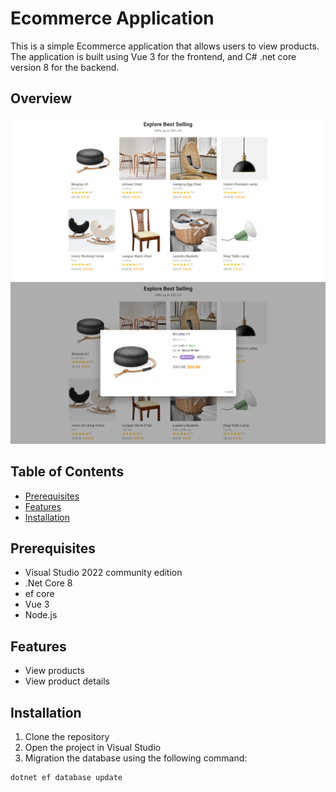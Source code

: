 # Ecommerce Application

This is a simple Ecommerce application that allows users to view products. The application is built using Vue 3 for the frontend, and C# .net core version 8 for the backend.

## Overview

![screenshot](https://raw.githubusercontent.com/arituch-ke/Ecommerce-App/main/Screenshot-1.png)
![screenshot](https://raw.githubusercontent.com/arituch-ke/Ecommerce-App/main/Screenshot-2.png)

## Table of Contents

- [Prerequisites](#prerequisites)
- [Features](#features)
- [Installation](#installation)

## Prerequisites

- Visual Studio 2022 community edition
- .Net Core 8
- ef core
- Vue 3
- Node.js

## Features

- View products
- View product details

## Installation

1. Clone the repository
2. Open the project in Visual Studio
3. Migration the database using the following command:

```bash
dotnet ef database update
```

